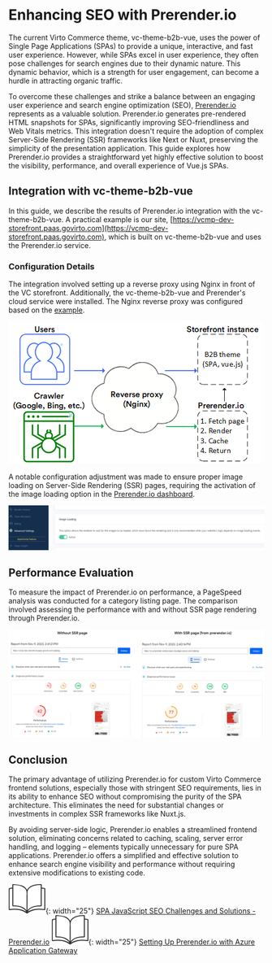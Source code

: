 # Enhancing SEO with Prerender.io

The current Virto Commerce theme, vc-theme-b2b-vue, uses the power of Single Page Applications (SPAs) to provide a unique, interactive, and fast user experience. However, while SPAs excel in user experience, they often pose challenges for search engines due to their dynamic nature. This dynamic behavior, which is a strength for user engagement, can become a hurdle in attracting organic traffic.

To overcome these challenges and strike a balance between an engaging user experience and search engine optimization (SEO), [Prerender.io](http://prerender.io/) represents as a valuable solution. Prerender.io generates pre-rendered HTML snapshots for SPAs, significantly improving SEO-friendliness and Web Vitals metrics. This integration doesn't require the adoption of complex Server-Side Rendering (SSR) frameworks like Next or Nuxt, preserving the simplicity of the presentation application. This guide explores how Prerender.io provides a straightforward yet highly effective solution to boost the visibility, performance, and overall experience of Vue.js SPAs.

## Integration with vc-theme-b2b-vue

In this guide, we describe the results of Prerender.io  integration with the vc-theme-b2b-vue. A practical example is our site, [https://vcmp-dev-storefront.paas.govirto.com](https://vcmp-dev-storefront.paas.govirto.com), which is built on vc-theme-b2b-vue and uses the Prerender.io service.

### Configuration Details

The integration involved setting up a reverse proxy using Nginx in front of the VC storefront. Additionally, the vc-theme-b2b-vue and Prerender's cloud service were installed. The Nginx reverse proxy was configured based on the [example](https://docs.prerender.io/docs/nginx-1).

![diagram](media/prerender-io.png)

A notable configuration adjustment was made to ensure proper image loading on Server-Side Rendering (SSR) pages, requiring the activation of the image loading option in the [Prerender.io dashboard](http://Prerender.io).

![dashboard](media/dashboard.png)

## Performance Evaluation

To measure the impact of Prerender.io on performance, a PageSpeed analysis was conducted for a category listing page. The comparison involved assessing the performance with and without SSR page rendering through Prerender.io.

![comparison](media/with-without-ssr-page.png)

## Conclusion

The primary advantage of utilizing Prerender.io for custom Virto Commerce frontend solutions, especially those with stringent SEO requirements, lies in its ability to enhance SEO without compromising the purity of the SPA architecture. This eliminates the need for substantial changes or investments in complex SSR frameworks like Nuxt.js.

By avoiding server-side logic, Prerender.io enables a streamlined frontend solution, eliminating concerns related to caching, scaling, server error handling, and logging – elements typically unnecessary for pure SPA applications. Prerender.io offers a simplified and effective solution to enhance search engine visibility and performance without requiring extensive modifications to existing code.

![Readmore](media/readmore.png){: width="25"} [SPA JavaScript SEO Challenges and Solutions - Prerender.io](https://prerender.io/blog/spa-javascript-seo-challenges-and-solutions/)
![Readmore](media/readmore.png){: width="25"} [Setting Up Prerender.io with Azure Application Gateway](../../Tutorials-and-How-tos/How-tos/setting-up-prerender-io-with-azure-app-gateway.md)